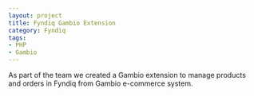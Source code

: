 ```yaml
---
layout: project
title: Fyndiq Gambio Extension
category: Fyndiq
tags:
- PHP
- Gambio
---
```


As part of the team we created a Gambio extension to manage products and orders in Fyndiq from Gambio e-commerce system.
